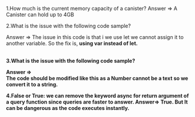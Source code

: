 1.How much is the current memory capacity of a canister?
Answer => A Canister can hold up to 4GB
<br>

2.What is the issue with the following code sample?

Answer => The issue in this code is that i we use let we cannot assign it to another variable.
          So the fix is, <b>using var instead of let.<b>

<br>
3.What is the issue with the following code sample?


Answer =>  
The code should be modified like this as a Number cannot be a text so we convert it to a string.


4.False or True: we can remove the keyword async for return argument of a query function since queries are faster to answer.
  Answer=>
  True. But It can be dangerous as the code executes instantly.
